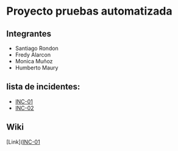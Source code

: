 # Proyecto pruebas automatizada 

## Integrantes 

- Santiago Rondon
- Fredy Alarcon
- Monica Muñoz
- Humberto Maury

## lista de incidentes: 

- [INC-01](https://github.com/hmauryuniandes/pruebas-automatizadas/issues/1)
- [INC-02](https://github.com/hmauryuniandes/pruebas-automatizadas/issues/2)

## Wiki 

[Link]([INC-01](https://github.com/hmauryuniandes/pruebas-automatizadas/issues/1)


